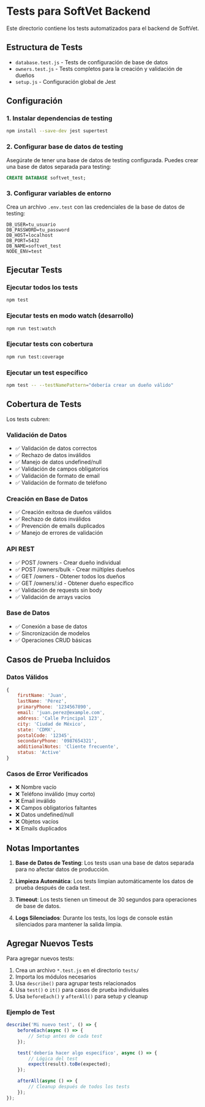 # Tests para SoftVet Backend

Este directorio contiene los tests automatizados para el backend de SoftVet.

## Estructura de Tests

- `database.test.js` - Tests de configuración de base de datos
- `owners.test.js` - Tests completos para la creación y validación de dueños
- `setup.js` - Configuración global de Jest

## Configuración

### 1. Instalar dependencias de testing

```bash
npm install --save-dev jest supertest
```

### 2. Configurar base de datos de testing

Asegúrate de tener una base de datos de testing configurada. Puedes crear una base de datos separada para testing:

```sql
CREATE DATABASE softvet_test;
```

### 3. Configurar variables de entorno

Crea un archivo `.env.test` con las credenciales de la base de datos de testing:

```env
DB_USER=tu_usuario
DB_PASSWORD=tu_password
DB_HOST=localhost
DB_PORT=5432
DB_NAME=softvet_test
NODE_ENV=test
```

## Ejecutar Tests

### Ejecutar todos los tests
```bash
npm test
```

### Ejecutar tests en modo watch (desarrollo)
```bash
npm run test:watch
```

### Ejecutar tests con cobertura
```bash
npm run test:coverage
```

### Ejecutar un test específico
```bash
npm test -- --testNamePattern="debería crear un dueño válido"
```

## Cobertura de Tests

Los tests cubren:

### Validación de Datos
- ✅ Validación de datos correctos
- ✅ Rechazo de datos inválidos
- ✅ Manejo de datos undefined/null
- ✅ Validación de campos obligatorios
- ✅ Validación de formato de email
- ✅ Validación de formato de teléfono

### Creación en Base de Datos
- ✅ Creación exitosa de dueños válidos
- ✅ Rechazo de datos inválidos
- ✅ Prevención de emails duplicados
- ✅ Manejo de errores de validación

### API REST
- ✅ POST /owners - Crear dueño individual
- ✅ POST /owners/bulk - Crear múltiples dueños
- ✅ GET /owners - Obtener todos los dueños
- ✅ GET /owners/:id - Obtener dueño específico
- ✅ Validación de requests sin body
- ✅ Validación de arrays vacíos

### Base de Datos
- ✅ Conexión a base de datos
- ✅ Sincronización de modelos
- ✅ Operaciones CRUD básicas

## Casos de Prueba Incluidos

### Datos Válidos
```javascript
{
    firstName: 'Juan',
    lastName: 'Pérez',
    primaryPhone: '1234567890',
    email: 'juan.perez@example.com',
    address: 'Calle Principal 123',
    city: 'Ciudad de México',
    state: 'CDMX',
    postalCode: '12345',
    secondaryPhone: '0987654321',
    additionalNotes: 'Cliente frecuente',
    status: 'Active'
}
```

### Casos de Error Verificados
- ❌ Nombre vacío
- ❌ Teléfono inválido (muy corto)
- ❌ Email inválido
- ❌ Campos obligatorios faltantes
- ❌ Datos undefined/null
- ❌ Objetos vacíos
- ❌ Emails duplicados

## Notas Importantes

1. **Base de Datos de Testing**: Los tests usan una base de datos separada para no afectar datos de producción.

2. **Limpieza Automática**: Los tests limpian automáticamente los datos de prueba después de cada test.

3. **Timeout**: Los tests tienen un timeout de 30 segundos para operaciones de base de datos.

4. **Logs Silenciados**: Durante los tests, los logs de console están silenciados para mantener la salida limpia.

## Agregar Nuevos Tests

Para agregar nuevos tests:

1. Crea un archivo `*.test.js` en el directorio `tests/`
2. Importa los módulos necesarios
3. Usa `describe()` para agrupar tests relacionados
4. Usa `test()` o `it()` para casos de prueba individuales
5. Usa `beforeEach()` y `afterAll()` para setup y cleanup

### Ejemplo de Test
```javascript
describe('Mi nuevo test', () => {
    beforeEach(async () => {
        // Setup antes de cada test
    });

    test('debería hacer algo específico', async () => {
        // Lógica del test
        expect(result).toBe(expected);
    });

    afterAll(async () => {
        // Cleanup después de todos los tests
    });
});
``` 